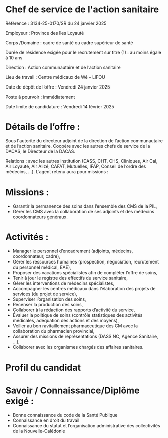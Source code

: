 # Chef de service de l'action sanitaire

Référence : 3134-25-0170/SR du 24 janvier 2025

Employeur : Province des îles Loyauté

Corps /Domaine : cadre de santé ou cadre supérieur de santé

Durée de résidence exigée pour le recrutement sur titre (1) : au moins égale à 10 ans

Direction : Action communautaire et de l’action sanitaire

Lieu de travail : Centre médicaux de Wé – LIFOU

Date de dépôt de l’offre : Vendredi 24 janvier 2025

Poste à pourvoir : immédiatement

Date limite de candidature : Vendredi 14 février 2025

# Détails de l’offre :

Sous l'autorité du directeur adjoint de la direction de l’action communautaire et de l’action sanitaire. Coopère avec les autres chefs de service de la DACAS, le Directeur de la DACAS.

Relations : avec les autres institution (DASS, CHT, CHS, Cliniques, Air Cal, Air Loyauté, Air Alizé, CAFAT, Mutuelles, IFAP, Conseil de l’ordre des médecins, …). L’agent retenu aura pour missions :

# Missions :

- Garantir la permanence des soins dans l’ensemble des CMS de la PIL,
- Gérer les CMS avec la collaboration de ses adjoints et des médecins coordonnateurs généraux.

# Activités :

- Manager le personnel d’encadrement (adjoints, médecins, coordonnateur, cadre),
- Gérer les ressources humaines (prospection, négociation, recrutement du personnel médical, EAE),
- Proposer des vacations spécialistes afin de compléter l’offre de soins,
- Tenir à jour le registre des effectifs du service sanitaire,
- Gérer les interventions de médecins spécialistes,
- Accompagner les centres médicaux dans l’élaboration des projets de services (du projet de service),
- Superviser l’organisation des soins,
- Recenser la production des soins,
- Collaborer à la rédaction des rapports d’activité du service,
- Évaluer la politique de soins (contrôle statistiques des activités médicales, adéquation des actions et des moyens),
- Veiller au bon ravitaillement pharmaceutique des CM avec la collaboration du pharmacien provincial,
- Assurer des missions de représentations (DASS NC, Agence Sanitaire, …),
- Collaborer avec les organismes chargés des affaires sanitaires.

# Profil du candidat

# Savoir / Connaissance/Diplôme exigé :

- Bonne connaissance du code de la Santé Publique
- Connaissance en droit du travail
- Connaissance du statut et l’organisation administrative des collectivités de la Nouvelle-Calédonie
